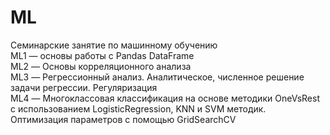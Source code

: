 # ML
Семинарские занятие по машинному обучению \
ML1 — основы работы с Pandas DataFrame \
ML2 — Основы корреляционного анализа \
ML3 — Регрессионный анализ. Аналитическое, численное решение задачи регрессии. Регуляризация \
ML4 — Многоклассовая классификация на основе методики OneVsRest с использованием LogisticRegression, KNN и SVM методик. Оптимизация параметров с помощью GridSearchCV
